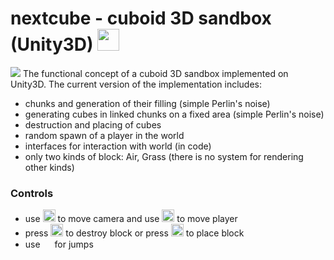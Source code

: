 # nextcube - cuboid 3D sandbox (Unity3D) <img src="https://github.com/teacondemns/static.pexty.xyz/blob/main/src/emoji/animated/minecraft.gif?raw=true" height="35"/>
![](https://github.com/teacondemns/nextcube/blob/main/preview/preview.png?raw=true)
The functional concept of a cuboid 3D sandbox implemented on Unity3D. The current version of the implementation includes:
- chunks and generation of their filling (simple Perlin's noise)
- generating cubes in linked chunks on a fixed area (simple Perlin's noise)
- destruction and placing of cubes
- random spawn of a player in the world
- interfaces for interaction with world (in code)
- only two kinds of block: Air, Grass (there is no system for rendering other kinds)

### Controls
- use <img src="https://github.com/teacondemns/static.pexty.xyz/blob/main/src/icon/controller/mouse.png?raw=true" height="20"/> to move camera and use <img src="https://github.com/teacondemns/static.pexty.xyz/blob/main/src/icon/controller/wasd.png?raw=true" height="20"/> to move player
- press <img src="https://github.com/teacondemns/static.pexty.xyz/blob/main/src/icon/controller/mouse-left.png?raw=true" height="20"/> to destroy block or press <img src="https://github.com/teacondemns/static.pexty.xyz/blob/main/src/icon/controller/mouse-right.png?raw=true" height="20"/> to place block
- use <img src="https://github.com/teacondemns/static.pexty.xyz/blob/main/src/icon/controller/space.png?raw=true" height="15"/> for jumps
